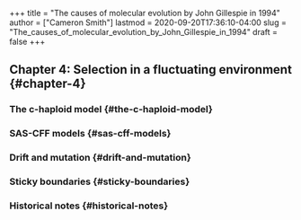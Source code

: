 +++
title = "The causes of molecular evolution by John Gillespie in 1994"
author = ["Cameron Smith"]
lastmod = 2020-09-20T17:36:10-04:00
slug = "The_causes_of_molecular_evolution_by_John_Gillespie_in_1994"
draft = false
+++

## Chapter 4: <span class="underline"><span class="underline">Selection in a fluctuating environment</span></span> {#chapter-4}


### The c-haploid model {#the-c-haploid-model}


### SAS-CFF models {#sas-cff-models}


### Drift and mutation {#drift-and-mutation}


### Sticky boundaries {#sticky-boundaries}


### Historical notes {#historical-notes}
